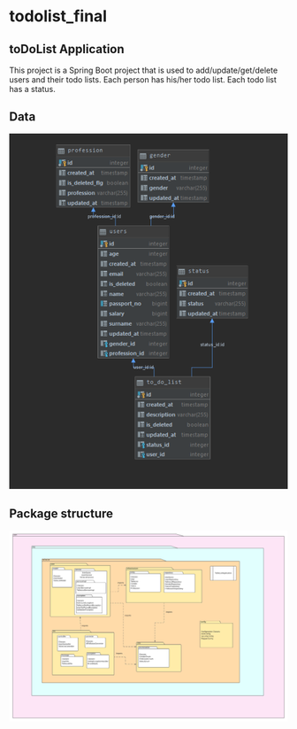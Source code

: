 # todolist_final
## toDoList Application 

This project is a Spring Boot project
that is used to add/update/get/delete 
users and their todo lists.
Each person has his/her todo list. 
Each todo list has a status.

## Data

![](table.png)

## Package structure

![](table1.png)
